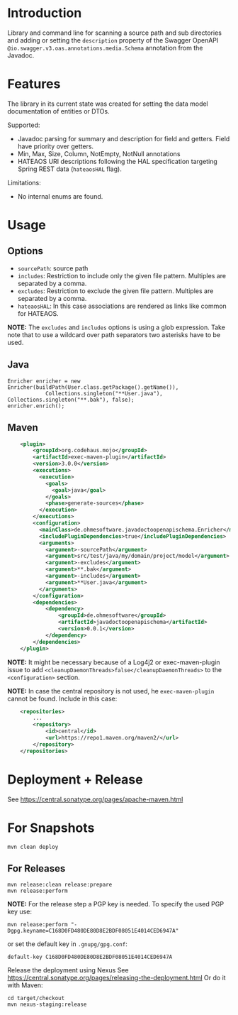 # Introduction

Library and command line for scanning a source path and sub directories and adding or 
setting the `description` property of the Swagger OpenAPI 
`@io.swagger.v3.oas.annotations.media.Schema` annotation from the Javadoc.

# Features

The library in its current state was created for setting the data model documentation of entities or DTOs.

Supported:

 * Javadoc parsing for summary and description for field and getters. Field have priority over getters.
 * Min, Max, Size, Column, NotEmpty, NotNull annotations
 * HATEAOS URI descriptions following the HAL specification targeting Spring REST data (`hateaosHAL` flag).
 

Limitations:

* No internal enums are found.

# Usage

## Options

* `sourcePath`: source path
* `includes`: Restriction to include only the given file pattern. Multiples are separated by a comma.
* `excludes`: Restriction to exclude the given file pattern. Multiples are separated by a comma.
* `hateaosHAL`: In this case associations are rendered as links like common for HATEAOS.

__NOTE:__ The `excludes` and `includes` options is using a glob expression. Take note that to use a wildcard over path 
separators two asterisks have to be used. 

## Java

```
Enricher enricher = new Enricher(buildPath(User.class.getPackage().getName()),
            Collections.singleton("**User.java"), Collections.singleton("**.bak"), false);
enricher.enrich();
```

## Maven

```xml
    <plugin>
        <groupId>org.codehaus.mojo</groupId>
        <artifactId>exec-maven-plugin</artifactId>
        <version>3.0.0</version>
        <executions>
          <execution>
            <goals>
              <goal>java</goal>
            </goals>
            <phase>generate-sources</phase>
          </execution>
        </executions>
        <configuration>
          <mainClass>de.ohmesoftware.javadoctoopenapischema.Enricher</mainClass>
          <includePluginDependencies>true</includePluginDependencies>
          <arguments>
            <argument>-sourcePath</argument>
            <argument>src/test/java/my/domain/project/model</argument>
            <argument>-excludes</argument>
            <argument>**.bak</argument>
            <argument>-includes</argument>
            <argument>**User.java</argument>
          </arguments>
        </configuration>
        <dependencies>
            <dependency>
                <groupId>de.ohmesoftware</groupId>
                <artifactId>javadoctoopenapischema</artifactId>
                <version>0.0.1</version>
            </dependency>
        </dependencies>
    </plugin>
```

__NOTE:__ It might be necessary because of a Log4j2 or exec-maven-plugin issue to add 
`<cleanupDaemonThreads>false</cleanupDaemonThreads>` to the `<configuration>` section.
        
__NOTE:__ In case the central repository is not used, he `exec-maven-plugin` cannot be found. Include in this case:
 
~~~xml
    <repositories>
        ...
        <repository>
            <id>central</id>
            <url>https://repo1.maven.org/maven2/</url>
        </repository>
    </repositories>
~~~

# Deployment + Release

See https://central.sonatype.org/pages/apache-maven.html


# For Snapshots

    mvn clean deploy

## For Releases

```
mvn release:clean release:prepare
mvn release:perform
```

__NOTE:__ For the release step a PGP key is needed. 
To specify the used PGP key use:

    mvn release:perform "-Dgpg.keyname=C168D0FD480DE80D8E2BDF08051E4014CED6947A"

or set the default key in `.gnupg/gpg.conf`:

    default-key C168D0FD480DE80D8E2BDF08051E4014CED6947A

Release the deployment using Nexus See https://central.sonatype.org/pages/releasing-the-deployment.html
Or do it with Maven:

```
cd target/checkout
mvn nexus-staging:release
```
